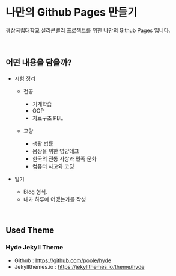 # 나만의 Github Pages 만들기
경상국립대학교 실리콘벨리 프로젝트를 위한 나만의 Github Pages 입니다.

<br>

## 어떤 내용을 담을까?
- 시험 정리
    - 전공
        - 기계학습
        - OOP
        - 자료구조 PBL

    - 교양
        - 생활 법률
        - 몸짱을 위한 영양테크
        - 한국의 전통 사상과 민족 문화
        - 컴퓨터 사고와 코딩
 
- 일기
    - Blog 형식.
    - 내가 하루에 어땠는가를 작성

 <br>

## Used Theme

### Hyde Jekyll Theme
- Github :          https://github.com/poole/hyde
- Jekyllthemes.io : https://jekyllthemes.io/theme/hyde

<br>